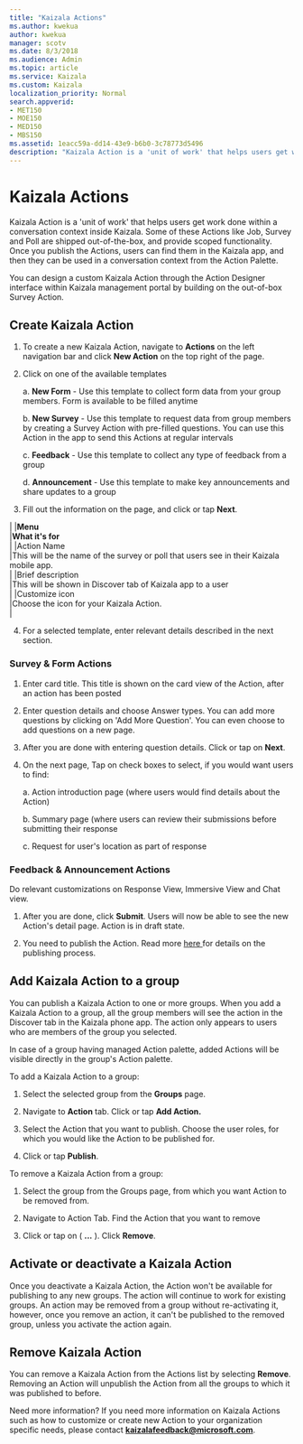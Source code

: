 ```yaml
---
title: "Kaizala Actions"
ms.author: kwekua
author: kwekua
manager: scotv
ms.date: 8/3/2018
ms.audience: Admin
ms.topic: article
ms.service: Kaizala
ms.custom: Kaizala
localization_priority: Normal
search.appverid:
- MET150
- MOE150
- MED150
- MBS150
ms.assetid: 1eacc59a-dd14-43e9-b6b0-3c78773d5496
description: "Kaizala Action is a 'unit of work' that helps users get work done within a conversation context inside Kaizala. Some of these Actions like Job, Survey and Poll are shipped out-of-the-box, and provide scoped functionality. Once you publish the Actions, users can find them in the Kaizala app, and then they can be used in a conversation context from the Action Palette."
---
```


# Kaizala Actions

Kaizala Action is a 'unit of work' that helps users get work done within a conversation context inside Kaizala. Some of these Actions like Job, Survey and Poll are shipped out-of-the-box, and provide scoped functionality. Once you publish the Actions, users can find them in the Kaizala app, and then they can be used in a conversation context from the Action Palette.
  
You can design a custom Kaizala Action through the Action Designer interface within Kaizala management portal by building on the out-of-box Survey Action.
  
## Create Kaizala Action

1. To create a new Kaizala Action, navigate to **Actions** on the left navigation bar and click **New Action** on the top right of the page. 
    
2. Click on one of the available templates
    
    a.  **New Form** - Use this template to collect form data from your group members. Form is available to be filled anytime
    
    b.  **New Survey** - Use this template to request data from group members by creating a Survey Action with pre-filled questions. You can use this Action in the app to send this Actions at regular intervals
    
    c.  **Feedback** - Use this template to collect any type of feedback from a group
    
    d.  **Announcement** - Use this template to make key announcements and share updates to a group
    
3. Fill out the information on the page, and click or tap **Next**.
    
|
|**Menu**</br>|**What it's for** </br>|
|Action Name  <br/> |This will be the name of the survey or poll that users see in their Kaizala mobile app.  <br/> |
|Brief description  <br/> |This will be shown in Discover tab of Kaizala app to a user  <br/> |
|Customize icon  <br/> |Choose the icon for your Kaizala Action.  <br/> |
   
4. For a selected template, enter relevant details described in the next section.
    
### Survey &amp; Form Actions
1. Enter card title. This title is shown on the card view of the Action, after an action has been posted

2. Enter question details and choose Answer types. You can add more questions by clicking on 'Add More Question'. You can even choose to add questions on a new page.

3. After you are done with entering question details. Click or tap on **Next**.

4. On the next page, Tap on check boxes to select, if you would want users to find:
    
    a.  Action introduction page (where users would find details about the Action)

    b.  Summary page (where users can review their submissions before submitting their response

    c.  Request for user's location as part of response
    
### Feedback &amp; Announcement Actions
Do relevant customizations on Response View, Immersive View and Chat view.
    
1. After you are done, click **Submit**. Users will now be able to see the new Action's detail page. Action is in draft state.
    
2. You need to publish the Action. Read more [here ﻿](https://docs.microsoft.com/en-us/kaizala/actions/publish#steps-to-publish-an-action)for details on the publishing process.
    
## Add Kaizala Action to a group

You can publish a Kaizala Action to one or more groups. When you add a Kaizala Action to a group, all the group members will see the action in the Discover tab in the Kaizala phone app. The action only appears to users who are members of the group you selected.
  
In case of a group having managed Action palette, added Actions will be visible directly in the group's Action palette.
  
To add a Kaizala Action to a group:
  
1. Select the selected group from the **Groups** page. 
    
2. Navigate to **Action** tab. Click or tap **Add Action.**
    
3. Select the Action that you want to publish. Choose the user roles, for which you would like the Action to be published for.
    
4. Click or tap **Publish**.
    
To remove a Kaizala Action from a group:
  
1. Select the group from the Groups page, from which you want Action to be removed from.
    
2. Navigate to Action Tab. Find the Action that you want to remove
    
3. Click or tap on ( **...** ). Click **Remove**. 
    
## Activate or deactivate a Kaizala Action

Once you deactivate a Kaizala Action, the Action won't be available for publishing to any new groups. The action will continue to work for existing groups. An action may be removed from a group without re-activating it, however, once you remove an action, it can't be published to the removed group, unless you activate the action again.
  
## Remove Kaizala Action

You can remove a Kaizala Action from the Actions list by selecting **Remove**. Removing an Action will unpublish the Action from all the groups to which it was published to before.
  
Need more information? If you need more information on Kaizala Actions such as how to customize or create new Action to your organization specific needs, please contact **kaizalafeedback@microsoft.com**.
  

